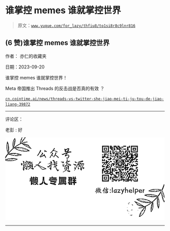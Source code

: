 # 谁掌控 memes 谁就掌控世界

> 原文：[`www.yuque.com/for_lazy/thfiu8/to1si8r8c9lnr816`](https://www.yuque.com/for_lazy/thfiu8/to1si8r8c9lnr816)

## (6 赞)谁掌控 memes 谁就掌控世界

作者： 亦仁的收藏夹

日期：2023-09-20

谁掌控 memes 谁就掌控世界！

Meta 帝国推出 Threads 的反击战是否真的有效 ？

[`cn.cointime.ai/news/threads-vs-twitter-she-jiao-mei-ti-ju-tou-de-jiao-liang-39872`](https://cn.cointime.ai/news/threads-vs-twitter-she-jiao-mei-ti-ju-tou-de-jiao-liang-39872)

* * *

评论区：

老彭 : 好

![](img/1c37d505930596d12a88ab23e11aa07a.png)

* * *